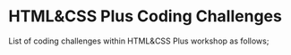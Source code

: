 # HTML&CSS Plus Coding Challenges

List of coding challenges within HTML&CSS Plus workshop as follows;

